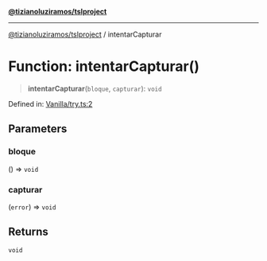 [**@tizianoluziramos/tslproject**](../README.md)

***

[@tizianoluziramos/tslproject](../globals.md) / intentarCapturar

# Function: intentarCapturar()

> **intentarCapturar**(`bloque`, `capturar`): `void`

Defined in: [Vanilla/try.ts:2](https://github.com/tizianoluziramos/TypeScript-Lenguage-Proyect/blob/1a68252d6a31602ecc3346fe4bed87bd01ab43ff/src/Vanilla/try.ts#L2)

## Parameters

### bloque

() => `void`

### capturar

(`error`) => `void`

## Returns

`void`
